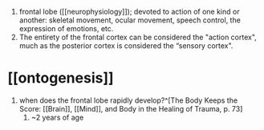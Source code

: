 1. frontal lobe ([[neurophysiology]]); devoted to action of one kind or another: skeletal movement, ocular movement, speech control, the expression of emotions, etc.
2. The entirety of the frontal cortex can be considered the "action cortex", much as the posterior cortex is considered the “sensory cortex".

# [[ontogenesis]]
1. when does the frontal lobe rapidly develop?^[The Body Keeps the Score: [[Brain]], [[Mind]], and Body in the Healing of Trauma, p. 73]
	1. ~2 years of age